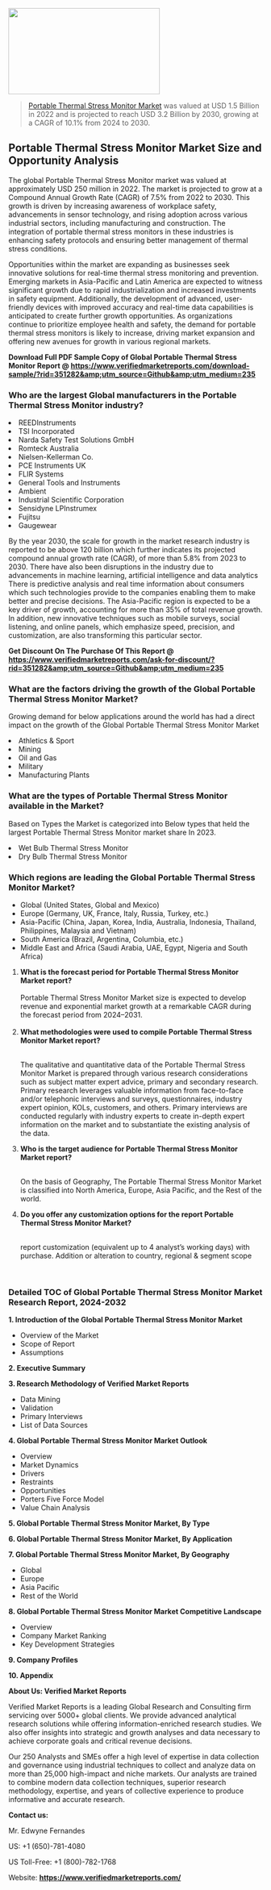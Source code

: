 <img src="https://ffe5etoiles.com/wp-content/uploads/2024/12/MST1-300x171.png" alt="" width="300" height="171" class="alignnone size-medium wp-image-20088" /><blockquote><p><p><a href="https://www.verifiedmarketreports.com/download-sample/?rid=351282&utm_source=Github&utm_medium=235" target="_blank">Portable Thermal Stress Monitor Market</a> was valued at USD 1.5 Billion in 2022 and is projected to reach USD 3.2 Billion by 2030, growing at a CAGR of 10.1% from 2024 to 2030.</p></blockquote><p><h2>Portable Thermal Stress Monitor Market Size and Opportunity Analysis</h2> <p>The global Portable Thermal Stress Monitor market was valued at approximately USD 250 million in 2022. The market is projected to grow at a Compound Annual Growth Rate (CAGR) of 7.5% from 2022 to 2030. This growth is driven by increasing awareness of workplace safety, advancements in sensor technology, and rising adoption across various industrial sectors, including manufacturing and construction. The integration of portable thermal stress monitors in these industries is enhancing safety protocols and ensuring better management of thermal stress conditions.</p> <p>Opportunities within the market are expanding as businesses seek innovative solutions for real-time thermal stress monitoring and prevention. Emerging markets in Asia-Pacific and Latin America are expected to witness significant growth due to rapid industrialization and increased investments in safety equipment. Additionally, the development of advanced, user-friendly devices with improved accuracy and real-time data capabilities is anticipated to create further growth opportunities. As organizations continue to prioritize employee health and safety, the demand for portable thermal stress monitors is likely to increase, driving market expansion and offering new avenues for growth in various regional markets.</p> </p><p class=""><strong>Download Full PDF Sample Copy of Global Portable Thermal Stress Monitor Report @ <a href="https://www.verifiedmarketreports.com/download-sample/?rid=351282&amp;utm_source=Github&amp;utm_medium=235" target="_blank">https://www.verifiedmarketreports.com/download-sample/?rid=351282&amp;utm_source=Github&amp;utm_medium=235</a></strong></p><h3 id="" class="">Who are the largest Global manufacturers in the Portable Thermal Stress Monitor industry?</h3><p><li>REEDInstruments</li><li> TSI Incorporated</li><li> Narda Safety Test Solutions GmbH</li><li> Romteck Australia</li><li> Nielsen-Kellerman Co.</li><li> PCE Instruments UK</li><li> FLIR Systems</li><li> General Tools and Instruments</li><li> Ambient</li><li> Industrial Scientific Corporation</li><li> Sensidyne LPInstrumex</li><li> Fujitsu</li><li> Gaugewear</li></p><div class=""><div class="" dir="" data-message-author-role="" data-message-id="" data-message-model-slug=""><div class=""><div class=""><div class=""><div class="" dir="" data-message-author-role="" data-message-id="" data-message-model-slug=""><div class=""><div class=""><p>By the year 2030, the scale for growth in the market research industry is reported to be above 120 billion which further indicates its projected compound annual growth rate (CAGR), of more than 5.8% from 2023 to 2030. There have also been disruptions in the industry due to advancements in machine learning, artificial intelligence and data analytics There is predictive analysis and real time information about consumers which such technologies provide to the companies enabling them to make better and precise decisions. The Asia-Pacific region is expected to be a key driver of growth, accounting for more than 35% of total revenue growth. In addition, new innovative techniques such as mobile surveys, social listening, and online panels, which emphasize speed, precision, and customization, are also transforming this particular sector.</p><p><strong>Get Discount On The Purchase Of This Report @&nbsp; <a href="https://www.verifiedmarketreports.com/ask-for-discount/?rid=351282&amp;utm_source=Github&amp;utm_medium=235" target="_blank">https://www.verifiedmarketreports.com/ask-for-discount/?rid=351282&amp;utm_source=Github&amp;utm_medium=235</a></strong></p></div></div></div></div></div></div></div></div><h3 id="" class="">What are the factors driving the growth of the Global Portable Thermal Stress Monitor Market?</h3><p id="" class="">Growing demand for below applications around the world has had a direct impact on the growth of the Global Portable Thermal Stress Monitor Market</p><p id="" class=""><li>Athletics & Sport</li><li> Mining</li><li> Oil and Gas</li><li> Military</li><li> Manufacturing Plants</li></p><h3 id="" class="">What are the types of Portable Thermal Stress Monitor available in the Market?</h3><p id="" class="">Based on Types the Market is categorized into Below types that held the largest Portable Thermal Stress Monitor market share In 2023.</p><p id="" class=""><li>Wet Bulb Thermal Stress Monitor</li><li> Dry Bulb Thermal Stress Monitor</li></p><h3 id="" class="">Which regions are leading the Global Portable Thermal Stress Monitor Market?</h3><ul><li>Global (United States, Global and Mexico)</li><li>Europe (Germany, UK, France, Italy, Russia, Turkey, etc.)</li><li>Asia-Pacific (China, Japan, Korea, India, Australia, Indonesia, Thailand, Philippines, Malaysia and Vietnam)</li><li>South America (Brazil, Argentina, Columbia, etc.)</li><li>Middle East and Africa (Saudi Arabia, UAE, Egypt, Nigeria and South Africa)</li></ul><p><ol><li><strong>What is the forecast period for Portable Thermal Stress Monitor Market report?<br /></strong><br /><span data-sheets-root="1" data-sheets-value="{&quot;1&quot;:2,&quot;2&quot;:&quot;XXXX size is expected to develop revenue and exponential market growth at a remarkable CAGR during the forecast period from 2024&ndash;2030.&quot;}" data-sheets-userformat="{&quot;2&quot;:12674,&quot;4&quot;:{&quot;1&quot;:2,&quot;2&quot;:16776960},&quot;10&quot;:2,&quot;11&quot;:0,&quot;15&quot;:&quot;Arial&quot;,&quot;16&quot;:12}">Portable Thermal Stress Monitor Market size is expected to develop revenue and exponential market growth at a remarkable CAGR during the forecast period from 2024&ndash;2031.</span><br /><br /></li><li><strong>What methodologies were used to compile Portable Thermal Stress Monitor Market report?<br /><br /></strong><p>The qualitative and quantitative data of the&nbsp;Portable Thermal Stress Monitor Market is prepared through various research considerations such as subject matter expert advice, primary and secondary research. Primary research leverages valuable information from face-to-face and/or telephonic interviews and surveys, questionnaires, industry expert opinion, KOLs, customers, and others. Primary interviews are conducted regularly with industry experts to create in-depth expert information on the market and to substantiate the existing analysis of the data.&nbsp;</p></li><li><strong>Who is the target audience for Portable Thermal Stress Monitor Market report?<br /><br /></strong><p>On the basis of Geography, The&nbsp;Portable Thermal Stress Monitor Market is classified into North America, Europe, Asia Pacific, and the Rest of the world.</p></li><li><strong>Do you offer any customization options for the report Portable Thermal Stress Monitor Market?<br /><br /></strong><p>report customization (equivalent up to 4 analyst&rsquo;s working days) with purchase. Addition or alteration to country, regional &amp; segment scope</p><p>&nbsp;</p></li></ol></p><h3 id="" class="">Detailed TOC of Global Portable Thermal Stress Monitor Market Research Report, 2024-2032</h3><p id="" class=""><strong>1. Introduction of the Global Portable Thermal Stress Monitor Market</strong></p><ul><li>Overview of the Market</li><li>Scope of Report</li><li>Assumptions</li></ul><p id="" class=""><strong>2. Executive Summary</strong></p><p id="" class=""><strong>3. Research Methodology of&nbsp;Verified Market Reports</strong></p><ul><li>Data Mining</li><li>Validation</li><li>Primary Interviews</li><li>List of Data Sources</li></ul><p id="" class=""><strong>4. Global Portable Thermal Stress Monitor Market Outlook</strong></p><ul><li>Overview</li><li>Market Dynamics</li><li>Drivers</li><li>Restraints</li><li>Opportunities</li><li>Porters Five Force Model</li><li>Value Chain Analysis</li></ul><p id="" class=""><strong>5. Global Portable Thermal Stress Monitor Market, By&nbsp;Type</strong></p><p id="" class=""><strong>6. Global Portable Thermal Stress Monitor Market, By Application</strong></p><p id="" class=""><strong>7. Global Portable Thermal Stress Monitor Market, By Geography</strong></p><ul><li>Global</li><li>Europe</li><li>Asia Pacific</li><li>Rest of the World</li></ul><p id="" class=""><strong>8. Global Portable Thermal Stress Monitor Market Competitive Landscape</strong></p><ul><li>Overview</li><li>Company Market Ranking</li><li>Key Development Strategies</li></ul><p id="" class=""><strong>9. Company Profiles</strong></p><p id="" class=""><strong>10. Appendix</strong></p><p id="" class=""><strong>About Us: Verified Market Reports</strong></p><p id="" class="">Verified Market Reports is a leading Global Research and Consulting firm servicing over 5000+ global clients. We provide advanced analytical research solutions while offering information-enriched research studies. We also offer insights into strategic and growth analyses and data necessary to achieve corporate goals and critical revenue decisions.</p><p id="" class="">Our 250 Analysts and SMEs offer a high level of expertise in data collection and governance using industrial techniques to collect and analyze data on more than 25,000 high-impact and niche markets. Our analysts are trained to combine modern data collection techniques, superior research methodology, expertise, and years of collective experience to produce informative and accurate research.</p><p id="" class=""><strong>Contact us:</strong></p><p id="" class="">Mr. Edwyne Fernandes</p><p id="" class="">US: +1 (650)-781-4080</p><p id="" class="">US Toll-Free: +1 (800)-782-1768</p><p id="" class="">Website: <a target="" data-test-app-aware-link=""><strong>https://www.verifiedmarketreports.com/</strong></a></p>
